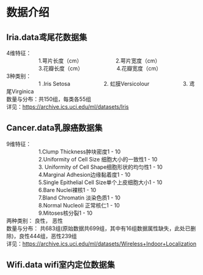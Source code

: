 # 数据介绍
## Iria.data鸢尾花数据集
4维特征：   
&emsp;&emsp;&emsp;&emsp;&emsp;&emsp;1.萼片长度（cm） 
&emsp;&emsp;&emsp;&emsp;&emsp;&emsp;2.萼片宽度（cm）  
&emsp;&emsp;&emsp;&emsp;&emsp;&emsp;3.花瓣长度（cm） 
&emsp;&emsp;&emsp;&emsp;&emsp;&emsp;4.花瓣宽度（cm）   
3种类别：  
&emsp;&emsp;&emsp;&emsp;&emsp;&emsp;1 .Iris Setosa
&emsp;&emsp;&emsp;&emsp;&emsp;&emsp;2. 虹膜Versicolour
&emsp;&emsp;&emsp;&emsp;&emsp;&emsp;3. 鸢尾Virginica  
数量与分布：共150组，每类各55组  
详见：https://archive.ics.uci.edu/ml/datasets/Iris
## Cancer.data乳腺癌数据集
9维特征：  
&emsp;&emsp;&emsp;&emsp;&emsp;&emsp;1.Clump Thickness肿块密度1 - 10  
&emsp;&emsp;&emsp;&emsp;&emsp;&emsp;2.Uniformity of Cell Size 细胞大小的一致性1 - 10  
&emsp;&emsp;&emsp;&emsp;&emsp;&emsp;3. Uniformity of Cell Shape细胞形状的均匀性1 - 10  
&emsp;&emsp;&emsp;&emsp;&emsp;&emsp;4.Marginal Adhesion边缘黏着度1 - 10  
&emsp;&emsp;&emsp;&emsp;&emsp;&emsp;5.Single Epithelial Cell Size单个上皮细胞大小1 - 10  
&emsp;&emsp;&emsp;&emsp;&emsp;&emsp;6.Bare Nuclei裸核1 - 10  
&emsp;&emsp;&emsp;&emsp;&emsp;&emsp;7.Bland Chromatin 淡染色质1 - 10  
&emsp;&emsp;&emsp;&emsp;&emsp;&emsp;8.Normal Nucleoli 正常核仁1 - 10  
&emsp;&emsp;&emsp;&emsp;&emsp;&emsp;9.Mitoses核分裂1 - 10  
两种类别：   良性， 恶性  
数量与分布： 共683组(原始数据共699组，其中有16组数据属性缺失，此处已删除)，良性444组，恶性239组  
详见：https://archive.ics.uci.edu/ml/datasets/Wireless+Indoor+Localization
## Wifi.data wifi室内定位数据集



